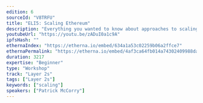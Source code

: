```yaml
---
edition: 6
sourceId: "V8TRFU"
title: "ELI5: Scaling Ethereum"
description: "Everything you wanted to know about approaches to scaling Ethereum"
youtubeUrl: "https://youtu.be/zADuI0a1c9A"
ipfsHash: ""
ethernaIndex: "https://etherna.io/embed/634a1a53c02259b06a2ffce7"
ethernaPermalink: "https://etherna.io/embed/4af3ca64fb014a74302409988daf8442756b0891acf7749712a81d759f9791bc"
duration: 3217
expertise: "Beginner"
type: "Workshop"
track: "Layer 2s"
tags: ["Layer 2s"]
keywords: ["scaling"]
speakers: ["Patrick McCorry"]
---
```

